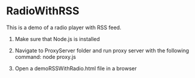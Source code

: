 # RadioWithRSS

This is a demo of a radio player with RSS feed.

1. Make sure that Node.js is installed

2. Navigate to ProxyServer folder and run proxy server with the following command: node proxy.js

3. Open a demoRSSWithRadio.html file in a browser
